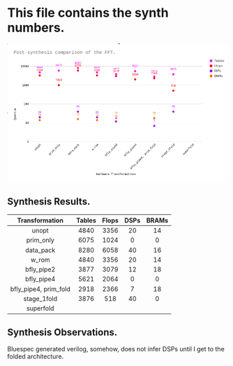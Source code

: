 # This file contains the synth numbers.

![plt](./_artifacts/plot.png)

## Synthesis Results.

|     Transformation    	| Tables 	| Flops 	| DSPs 	| BRAMs 	|
|:---------------------:	|:------:	|:-----:	|:----:	|:-----:	|
|         unopt         	|   4840 	|  3356 	|   20 	|    14 	|
|       prim_only       	|   6075 	|  1024 	|    0 	|     0 	|
|       data_pack       	|   8280 	|  6058 	|   40 	|    16 	|
|         w_rom         	|   4840 	|  3356 	|   20 	|    14 	|
|       bfly_pipe2      	|   3877 	|  3079 	|   12 	|    18 	|
|       bfly_pipe4      	|   5621 	|  2064 	|    0 	|     0 	|
| bfly_pipe4, prim_fold 	|   2918 	|  2366 	|    7 	|    18 	|
|      stage_1fold      	|   3876 	|   518 	|   40 	|     0 	|
|       superfold       	|        	|       	|      	|       	|

## Synthesis Observations.

Bluespec generated verilog, somehow, does not infer DSPs until I get to the folded architecture.